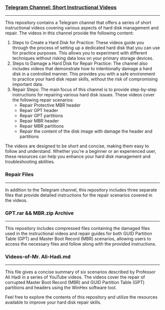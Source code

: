 ### [Telegram Channel: Short Instructional Videos](https://t.me/eCDFP_review)
___
  This repository contains a Telegram channel that offers a series of short instructional videos covering various aspects of hard disk management and repair. The videos in this channel provide the following content:
  1. Steps to Create a Hard Disk for Practice: These videos guide you through the process of setting up a dedicated hard disk that you can use for practice purposes. This allows you to experiment with different techniques without risking data loss on your primary storage devices.
  2. Steps to Damage a Hard Disk for Repair Practice: The channel also includes videos that demonstrate how to intentionally damage a hard disk in a controlled manner. This provides you with a safe environment to practice your hard disk repair skills, without the risk of compromising important data.
  3. Repair Steps: The main focus of this channel is to provide step-by-step instructions for repairing various hard disk issues. These videos cover the following repair scenarios:
      - Repair Protective MBR header
      - Repair GPT header
      - Repair GPT partitions
      - Repair MBR header
      - Repair MBR partitions
      - Repair the content of the disk image with damage the header and partitions
     
  The videos are designed to be short and concise, making them easy to follow and understand. Whether you're a beginner or an experienced user, these resources can help you enhance your hard disk management and troubleshooting abilities.


### Repair Files
___
In addition to the Telegram channel, this repository includes three separate files that provide detailed instructions for the repair scenarios covered in the videos.


### GPT.rar && MBR.zip Archive
___
This repository includes compressed files containing the damaged files used in the instructional videos and repair guides for both GUID Partition Table (GPT) and Master Boot Record (MBR) scenarios, allowing users to access the necessary files and follow along with the provided instructions.

###  Videos-of-Mr. Ali-Hadi.md
___
This file gives a concise summary of six scenarios described by Professor Ali Hadi in a series of YouTube videos. The videos cover the repair of corrupted Master Boot Record (MBR) and GUID Partition Table (GPT) partitions and headers using the WinHex software tool.



Feel free to explore the contents of this repository and utilize the resources available to improve your hard disk repair skills.
